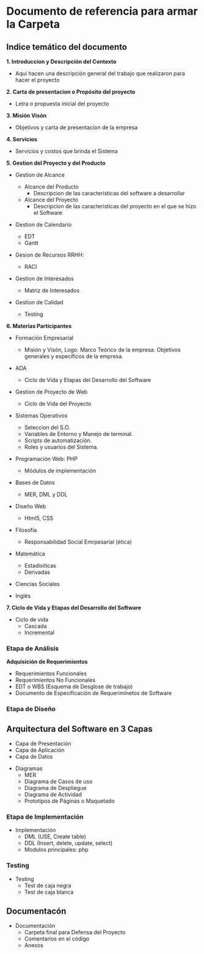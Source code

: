 # Documento de referencia para armar la Carpeta

## Indice temático del documento

**1. Introduccion y Descripción del Contexto**
  + Aqui hacen una descripción general del trabajo que realizaron para hacer el proyecto

**2. Carta de presentacion o Propósito del proyecto**
  + Letra o propuesta inicial del proyecto

**3. Misión Visón**
  + Objetivos y carta de presentacion de la empresa

**4. Servicios**
  + Servicios y costos que brinda el Sistema
  
**5. Gestion del Proyecto y del Producto**
  + Gestion de Alcance
    * Alcance del Producto
      - Descripcion de las caracteristicas del software a desarrollar
    * Alcance del Proyecto
      - Descripcion de las caracteristicas del proyecto en el que se hizo el Software
  + Gestion de Calendario
    * EDT
    * Gantt
    
  + Gesion de Recursos RRHH:
    * RACI
    
  + Gestion de Interesados
    * Matriz de Interesados
    
  + Gestion de Calidad
    * Testing
    
  
**6. Materias Participantes**
  + Formación Empresarial
    * Misión y Visón, Logo. Marco Teórico de la empresa. Objetivos generales y específicos de la empresa.
  + ADA
    * Ciclo de Vida y Etapas del Desarrollo del Software
  + Gestion de Proyecto de Web
    * Ciclo de Vida del Proyecto
  + Sistemas Operativos
    * Seleccion del S.O.
    * Variables de Entorno y Manejo de terminal.
    * Scripts de automatización.
    * Roles y usuarios del Sistema.
  + Programación Web: PHP
    * Módulos de implementación
  + Bases de Datos
    * MER, DML y DDL
  + Diseño Web
    * Html5, CSS 
  + Filosofía
    * Responsabilidad Social Emrpesarial (ética)
  + Matemática
    * Estadisiticas
    * Derivadas
  + Ciencias Sociales
     
  + Inglés
     

**7. Ciclo de Vida y Etapas del Desarrollo del Software**
  + Ciclo de vida
    * Cascada
    * Incremental

### Etapa de Análisis
**Adquisición de Requerimientos**
  + Requerimientos Funcionales
  + Requerimientos No Funcionales
  + EDT o WBS (Esquema de Desglose de trabajo)
  + Documento de Especificación de Requeriminetos de Software

### Etapa de Diseño
## Arquitectura del Software en 3 Capas
  + Capa de Presentación
  + Capa de Aplicación
  + Capa de Datos

* Diagramas
  + MER
  + Diagrama de Casos de uso
  + Diagrama de Despliegue
  + Diagrama de Actividad
  + Prototipos de Páginas o Maquetado

### Etapa de Implementación
* Implementación
  + DML (USE, Create table)
  + DDL (Insert, delete, update, select)
  + Modulos principales: php

### Testing
* Testing
  + Test de caja negra
  + Test de caja blanca


## Documentacón
* Documentación
  + Carpeta final para Defensa del Proyecto
  + Comentarios en el código
  + Anexos
